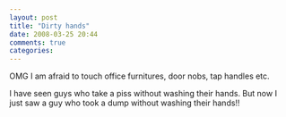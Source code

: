 ```yaml
---
layout: post
title: "Dirty hands"
date: 2008-03-25 20:44
comments: true
categories: 
---
```


<p>OMG I am afraid to touch office furnitures, door nobs, tap handles etc.</p>

<p>I have seen guys who take a piss without washing their hands.
But now I just saw a guy who took a dump without washing their hands!!</p>
